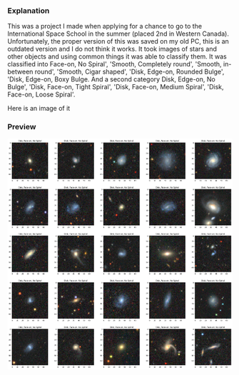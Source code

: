 ### Explanation 

This was a project I made when applying for a chance to go to the International Space School in the summer (placed 2nd in Western Canada). 
Unfortunately, the proper version of this was saved on my old PC, this is an outdated version and I do not think it works. It took images of stars and other objects and using common things it was able to classify them. It was classified into Face-on, No Spiral', 'Smooth, Completely round', 'Smooth, in-between round', 'Smooth, Cigar shaped', 'Disk, Edge-on, Rounded Bulge', 'Disk, Edge-on, Boxy Bulge. And a second category Disk, Edge-on, No Bulge', 'Disk, Face-on, Tight Spiral', 'Disk, Face-on, Medium Spiral', 'Disk, Face-on, Loose Spiral'.

Here is an image of it


### Preview

![Output Screenshot](/space.image.png)


